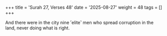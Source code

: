 +++
title = 'Surah 27, Verses 48'
date = '2025-08-27'
weight = 48
tags = []
+++

And there were in the city nine ˹elite˺ men who spread corruption in the land, never doing what is right.